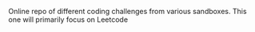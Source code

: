 Online repo of different coding challenges from various sandboxes. 
This one will primarily focus on Leetcode
